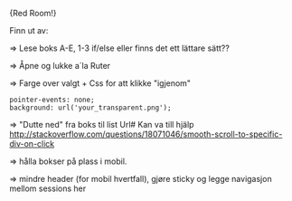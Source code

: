{Red Room!}

Finn ut av:

=> Lese boks A-E, 1-3
    if/else eller finns det ett lättare sätt??

=> Åpne og lukke a´la Ruter

=> Farge over valgt + Css for att klikke "igjenom"

    pointer-events: none;
    background: url('your_transparent.png');

=> "Dutte ned" fra boks til list Url#
    Kan va till hjälp
    http://stackoverflow.com/questions/18071046/smooth-scroll-to-specific-div-on-click
    

=> hålla bokser på plass i mobil.

=> mindre header (for mobil hvertfall), gjøre sticky og legge navigasjon mellom sessions her